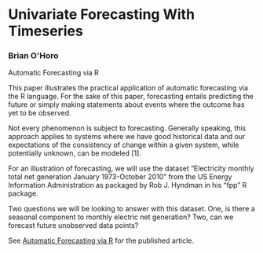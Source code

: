 Univariate Forecasting With Timeseries
===================================
### Brian O'Horo

Automatic Forecasting via R

This paper illustrates the practical application of automatic forecasting via the R language.  For the sake of this paper, forecasting entails predicting the future or simply making statements about events where the outcome has yet to be observed.  

Not every phenomenon is subject to forecasting.  Generally speaking, this approach applies to systems where we have good historical data and our expectations of the consistency of change within a given system, while potentially unknown, can be modeled [1].

For an illustration of forecasting, we will use the dataset “Electricity monthly total net generation January 1973-October 2010” from the US Energy Information Administration as packaged by Rob J. Hyndman in his “fpp” R package.

Two questions we will be looking to answer with this dataset.  One, is there a seasonal component to monthly electric net generation?  Two, can we forecast future unobserved data points?

See [Automatic Forecasting via R](http://rpubs.com/bohoro/AutomaticForecasts) for the published article.
